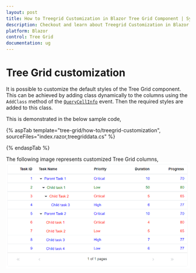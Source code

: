 ```yaml
---
layout: post
title: How to Treegrid Customization in Blazor Tree Grid Component | Syncfusion
description: Checkout and learn about Treegrid Customization in Blazor Tree Grid component of Syncfusion, and more details.
platform: Blazor
control: Tree Grid
documentation: ug
---
```


# Tree Grid customization

It is possible to customize the default styles of the Tree Grid component. This can be achieved by adding class dynamically to the columns using the `AddClass` method of the [`QueryCellInfo`](https://help.syncfusion.com/cr/blazor/Syncfusion.Blazor.TreeGrid.TreeGridEvents-1.html#Syncfusion_Blazor_TreeGrid_TreeGridEvents_1_QueryCellInfo) event. Then the required styles are added to this class.

This is demonstrated in the below sample code,

{% aspTab template="tree-grid/how-to/treegrid-customization", sourceFiles="index.razor,treegriddata.cs" %}

{% endaspTab %}

The following image represents customized Tree Grid columns,
![`Tree Grid Customization`](../images/treegrid-customization.png)